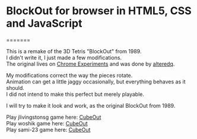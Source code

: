 # BlockOut for browser in HTML5, CSS and JavaScript 
=======

This is a remake of the 3D Tetris "BlockOut" from 1989. <br>
I didn't write it, I just made a few modifications.  
The original lives on [Chrome Experiments](http://www.chromeexperiments.com/detail/cubeout/?f=) and was done by [alteredq](https://github.com/alteredq).

My modifications correct the way the pieces rotate. <br>
Animation can get a little jaggy occasionally, but everything behaves as it should. <br>
I did not intend to make this perfect but merely playable.<br>

I will try to make it look and work, as the original BlockOut from 1989.

Play  jlivingstonsg  game here: [CubeOut](https://jlivingstonsg.github.io/BlockOut/)   <br>
Play  woshik         game here: [CubeOut](https://woshik.github.io/cube-game/)       <br>
Play  sami-23        game here: [CubeOut](https://sami-23.github.io/BlockOut/)



